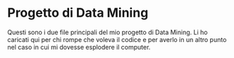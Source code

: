 <h1>Progetto di Data Mining</h1>
Questi sono i due file principali del mio progetto di Data Mining.
Li ho caricati qui per chi rompe che voleva il codice e per averlo in un altro punto nel caso in cui mi dovesse esplodere il computer.
